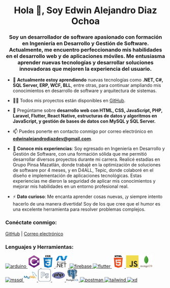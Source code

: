 <h1 align="center">Hola 👋, Soy Edwin Alejandro Diaz Ochoa</h1>
<h3 align="center">Soy un desarrollador de software apasionado con formación en Ingeniería en Desarrollo y Gestión de Software. Actualmente, me encuentro perfeccionando mis habilidades en el desarrollo web y de aplicaciones móviles. Me entusiasma aprender nuevas tecnologías y desarrollar soluciones innovadoras que mejoren la experiencia del usuario.</h3>

- 🌱 **Actualmente estoy aprendiendo** nuevas tecnologías como **.NET, C#, SQL Server, ERP, WCF, BLL**, entre otras, para continuar ampliando mis conocimientos en desarrollo de software y arquitectura de sistemas.

- 👨‍💻 Todos mis proyectos están disponibles en [GitHub](https://github.com/EdwinDiazDev).

- 💬 Pregúntame sobre **desarrollo web con HTML, CSS, JavaScript, PHP, Laravel, Flutter, React Native, estructuras de datos y algoritmos en JavaScript, y gestión de bases de datos con MySQL y SQL Server.**

- 📫 Puedes ponerte en contacto conmigo por correo electrónico en **edwinalejandrodiazdev@gmail.com**.

- 📄 **Conoce mis experiencias**: Soy egresado en Ingeniería en Desarrollo y Gestión de Software, con una formación sólida que me permitió desarrollar diversos proyectos durante mi carrera. Realicé estadías en Grupo Pinsa Mazatlán, donde trabajé en la optimización de soluciones de software por 4 meses, y en D4ALL, Tepic, donde colaboré en el diseño e implementación de aplicaciones tecnológicas. Estas experiencias me dieron la seguridad de aplicar mis conocimientos y mejorar mis habilidades en un entorno profesional real.

- ⚡ **Dato curioso**: Me encanta aprender cosas nuevas, ¡y siempre intento hacerlo de una manera divertida! Soy de los que cree que el humor es una excelente herramienta para resolver problemas complejos.

<h3 align="left">Conéctate conmigo:</h3>
<p align="left">
  <a href="https://github.com/EdwinDiazDev" target="_blank">GitHub</a> | 
  <a href="mailto:edwinalejandrodiazdev@gmail.com" target="_blank">Correo electrónico</a>
</p>


<h3 align="left">Lenguajes y Herramientas:</h3>
<p align="left">
    <a href="https://www.arduino.cc/" target="_blank" rel="noreferrer"> <img src="https://cdn.worldvectorlogo.com/logos/arduino-1.svg" alt="arduino" width="40" height="40"/> </a>
    <a href="https://www.w3schools.com/cs/" target="_blank" rel="noreferrer"> <img src="https://raw.githubusercontent.com/devicons/devicon/master/icons/csharp/csharp-original.svg" alt="csharp" width="40" height="40"/> </a>
    <a href="https://www.w3schools.com/css/" target="_blank" rel="noreferrer"> <img src="https://raw.githubusercontent.com/devicons/devicon/master/icons/css3/css3-original-wordmark.svg" alt="css3" width="40" height="40"/> </a>
    <a href="https://dotnet.microsoft.com/" target="_blank" rel="noreferrer"> <img src="https://raw.githubusercontent.com/devicons/devicon/master/icons/dot-net/dot-net-original-wordmark.svg" alt="dotnet" width="40" height="40"/> </a>
    <a href="https://firebase.google.com/" target="_blank" rel="noreferrer"> <img src="https://www.vectorlogo.zone/logos/firebase/firebase-icon.svg" alt="firebase" width="40" height="40"/> </a>
    <a href="https://flutter.dev" target="_blank" rel="noreferrer"> <img src="https://www.vectorlogo.zone/logos/flutterio/flutterio-icon.svg" alt="flutter" width="40" height="40"/> </a>
    <a href="https://www.w3.org/html/" target="_blank" rel="noreferrer"> <img src="https://raw.githubusercontent.com/devicons/devicon/master/icons/html5/html5-original-wordmark.svg" alt="html5" width="40" height="40"/> </a>
    <a href="https://developer.mozilla.org/en-US/docs/Web/JavaScript" target="_blank" rel="noreferrer"> <img src="https://raw.githubusercontent.com/devicons/devicon/master/icons/javascript/javascript-original.svg" alt="javascript" width="40" height="40"/> </a>
    <a href="https://www.mongodb.com/" target="_blank" rel="noreferrer"> <img src="https://raw.githubusercontent.com/devicons/devicon/master/icons/mongodb/mongodb-original-wordmark.svg" alt="mongodb" width="40" height="40"/> </a>
    <a href="https://www.microsoft.com/en-us/sql-server" target="_blank" rel="noreferrer"> <img src="https://www.svgrepo.com/show/303229/microsoft-sql-server-logo.svg" alt="mssql" width="40" height="40"/> </a>
    <a href="https://www.mysql.com/" target="_blank" rel="noreferrer"> <img src="https://raw.githubusercontent.com/devicons/devicon/master/icons/mysql/mysql-original-wordmark.svg" alt="mysql" width="40" height="40"/> </a>
    <a href="https://www.photoshop.com/en" target="_blank" rel="noreferrer"> <img src="https://raw.githubusercontent.com/devicons/devicon/master/icons/photoshop/photoshop-line.svg" alt="photoshop" width="40" height="40"/> </a>
    <a href="https://www.php.net" target="_blank" rel="noreferrer"> <img src="https://raw.githubusercontent.com/devicons/devicon/master/icons/php/php-original.svg" alt="php" width="40" height="40"/> </a>
    <a href="https://www.postgresql.org" target="_blank" rel="noreferrer"> <img src="https://raw.githubusercontent.com/devicons/devicon/master/icons/postgresql/postgresql-original-wordmark.svg" alt="postgresql" width="40" height="40"/> </a>
    <a href="https://postman.com" target="_blank" rel="noreferrer"> <img src="https://www.vectorlogo.zone/logos/getpostman/getpostman-icon.svg" alt="postman" width="40" height="40"/> </a>
    <a href="https://tailwindcss.com/" target="_blank" rel="noreferrer"> <img src="https://www.vectorlogo.zone/logos/tailwindcss/tailwindcss-icon.svg" alt="tailwind" width="40" height="40"/> </a>
    <a href="https://www.adobe.com/products/xd.html" target="_blank" rel="noreferrer"> <img src="https://cdn.worldvectorlogo.com/logos/adobe-xd.svg" alt="xd" width="40" height="40"/> </a>
</p>
<br>
